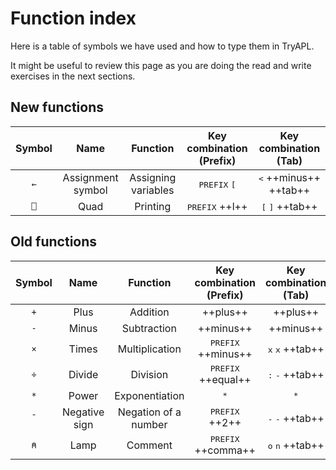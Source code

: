 # Function index

Here is a table of symbols we have used and how to type them in TryAPL.

It might be useful to review this page as you are doing the read and write exercises in the next sections.

## New functions

| Symbol | Name | Function | Key combination (Prefix) | Key combination (Tab)
|:--:|:--:|:--:|:--:|:--:|
| `←` | Assignment symbol | Assigning variables | <kbd>PREFIX</kbd> <kbd>[</kbd> | <kbd><</kbd> ++minus++ ++tab++ |
| `⎕` | Quad | Printing | <kbd>PREFIX</kbd> ++l++ | <kbd>[</kbd> <kbd>]</kbd> ++tab++ |

## Old functions

| Symbol | Name | Function | Key combination (Prefix) | Key combination (Tab)
|:--:|:--:|:--:|:--:|:--:|
| `+` | Plus | Addition | ++plus++ | ++plus++ |
| `-` | Minus | Subtraction | ++minus++ | ++minus++ |
| `×` | Times | Multiplication | <kbd>PREFIX</kbd> ++minus++ | <kbd>x</kbd> <kbd>x</kbd> ++tab++ |
| `÷` | Divide | Division | <kbd>PREFIX</kbd> ++equal++ | <kbd>:</kbd> <kbd>-</kbd> ++tab++ |
| `*` | Power | Exponentiation | <kbd>*</kbd> | <kbd>*</kbd> |
| `¯` | Negative sign | Negation of a number | <kbd>PREFIX</kbd> ++2++ | <kbd>-</kbd> <kbd>-</kbd> ++tab++ |
| `⍝` | Lamp | Comment | <kbd>PREFIX</kbd> ++comma++ | <kbd>o</kbd> <kbd>n</kbd> ++tab++ |


